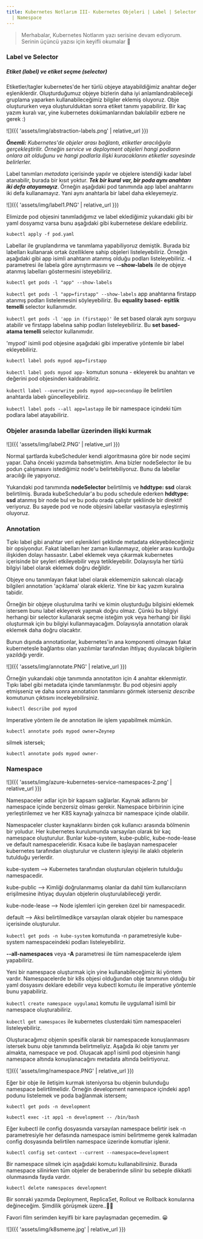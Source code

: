 ```yaml
---
title: Kubernetes Notlarım III- Kubernetes Objeleri | Label | Selector | Annotation
  | Namespace
---
```


> Merhabalar, Kubernetes Notlarım yazı serisine devam ediyorum. Serinin üçüncü  yazısı için keyifli okumalar 🥳

### Label ve Selector
##### Etiket (label) ve etiket seçme (selector)
Etiketler/tagler kubernetes'de her türlü objeye atayabildiğimiz anahtar değer eşleniklerdir. Oluşturduğumuz objeye bizlerin daha iyi anlamlandırabileceği gruplama yaparken kullanabileceğimiz bilgiler eklemiş oluyoruz.  Obje oluştururken veya oluşturulduktan sonra etiket tanımı yapabiliriz. Bir kaç yazım kuralı var, yine kubernetes dokümanlarından bakılabilir ezbere ne gerek :)

![]({{ 'assets/img/abstraction-labels.png' | relative_url }})

***Önemli:*** *Kubernetes'de objeler arası bağlantı, etiketler aracılığıyla gerçekleştirilir. Örneğin service ve deployment objeleri hangi podların onlara ait olduğunu ve hangi podlarla ilişki kuracaklarını etiketler sayesinde belirlerler.*

Label tanımları *metadata*  içerisinde yapılır ve objelere istendiği kadar label atanabilir, burada bir kısıt yoktur. ***Tek bir kural var, bir poda aynı anahtarı iki defa atayamayız***.  Örneğin aşağıdaki pod tanımında app label anahtarını iki defa kullanamayız. Yani aynı anahtarla bir label daha ekleyemeyiz.

![]({{ 'assets/img/label1.PNG' | relative_url }})

Elimizde pod objesini tanımladığımız ve label eklediğimiz yukarıdaki gibi bir yaml dosyamız varsa bunu aşağıdaki gibi kubernetese deklare edebiliriz.

`kubectl apply -f pod.yaml`

Labellar ile gruplandırma ve tanımlama yapabiliyoruz demiştik.  Burada biz labelları kullanarak ortak özelliklere sahip objeleri listeleyebiliriz. Örneğin aşağıdaki gibi app isimli anahtarın atanmış olduğu podları listeleyebiliriz.  **-l**  parametresi ile labela göre ayrıştırmasını ve **--show-labels** ile de objeye atanmış labelları göstermesini isteyebiliriz.

`kubectl get pods -l "app" --show-labels`

`kubectl get pods -l "app=firstapp" --show-labels` app anahtarına firstapp atanmış podları listelemesini söyleyebiliriz. Bu **equality based- eşitlik temelli** selector kullanımıdır.

`kubectl get pods -l 'app in (firstapp)'` ile set based olarak aynı sorguyu atabilir ve firstapp labelına sahip podları listeleyebiliriz. Bu **set based- atama temelli**  selector kullanımıdır.

'mypod' isimli pod objesine aşağıdaki gibi imperative yöntemle bir label ekleyebiliriz.

`kubectl label pods mypod app=firstapp`

`kubectl label pods mypod app-` komutun sonuna - ekleyerek bu anahtarı ve değerini pod objesinden kaldırabiliriz.

`kubectl label --overwrite pods mypod app=secondapp` ile belirtilen anahtarda labelı güncelleyebiliriz.

`kubectl label pods --all app=lastapp` ile bir namespace içindeki tüm podlara label atayabiliriz.

### Objeler arasında labellar üzerinden ilişki kurmak

![]({{ 'assets/img/label2.PNG' | relative_url }})

Normal şartlarda kubeScheduler kendi algoritmasına göre bir node seçimi yapar. Daha önceki yazımda bahsetmiştim.  Ama bizler nodeSelector ile bu podun çalışmasını istediğimiz node'u belirtebiliyoruz.  Bunu da labellar aracılığı ile yapıyoruz. 

Yukarıdaki pod tanımında **nodeSelector** belirtilmiş ve **hddtype: ssd** olarak belirtilmiş. Burada kubeSchedular'a bu podu schedule ederken **hddtype: ssd** atanmış bir node bul ve bu podu orada çalıştır şekliinde bir direktif veriyoruz. Bu sayede pod ve node objesini labellar vasıtasıyla eşleştirmiş oluyoruz.

### Annotation
Tıpkı label gibi anahtar veri eşlenikleri şeklinde metadata ekleyebileceğimiz bir opsiyondur. Fakat labelları her zaman kullanmayız, objeler arası kurduğu ilişkiden dolayı hassastır. Label eklemek veya çıkarmak kubernetes içerisinde bir şeyleri etkileyebilir veya tetikleyebilir.  Dolayısıyla her türlü bilgiyi label olarak eklemek doğru değildir. 

Objeye onu tanımlayan fakat label olarak eklememizin sakıncalı olacağı bilgileri annotation 'açıklama' olarak ekleriz. Yine bir kaç yazım kuralına tabidir. 

Örneğin bir objeye oluşturulma tarihi ve kimin oluşturduğu bilgisini eklemek istersem bunu label ekleyerek yapmak doğru olmaz. Çünkü bu bilgiyi herhangi bir selector kullanarak seçme isteğim yok veya herhangi bir ilişki oluşturmak için bu bilgiyi kullanmayacağım. Dolayısıyla annotation olarak eklemek daha doğru olacaktır.

Bunun dışında annotationlar, kubernetes'in ana komponenti olmayan fakat kubernetesle bağlantısı olan yazılımlar tarafından ihtiyaç duyulacak bilgilerin yazıldığı yerdir. 

![]({{ 'assets/img/annotate.PNG' | relative_url }})


Örneğin yukarıdaki obje tanımında annotatiton için 4 anahtar eklenmiştir. Tıpkı label gibi metadata içinde tanımlanmıştır. Bu pod objesini apply etmişseniz ve daha sonra annotation tanımlarını görmek isterseniz *describe* komutunun çıktısını inceleyebilirsiniz.

`kubectl describe pod mypod`

Imperative yöntem ile de annotation ile işlem yapabilmek mümkün.

`kubectl annotate pods mypod owner=Zeynep `

silmek istersek;

`kubectl annotate pods mypod owner-`

### Namespace
![]({{ 'assets/img/azure-kubernetes-service-namespaces-2.png' | relative_url }})

Namespaceler adlar için bir kapsam sağlarlar. Kaynak adlarını bir namespace içinde benzersiz olması gerekir. Namespace birbirinin içine yerleştirilemez ve her K8S kaynağı yalnızca bir namespace içinde olabilir. 

Namespaceler cluster kaynaklarını birden çok kullanıcı arasında bölmenin bir yoludur.  Her kubernetes kurulumunda varsayılan olarak bir kaç namespace oluşturulur. Bunlar kube-system, kube-public, kube-node-lease ve default namespaceleridir. Kısaca kube ile başlayan namespaceler kubernetes tarafından oluşturulur ve clusterın işleyişi ile alaklı objelerin tutulduğu yerlerdir. 

kube-system -->  Kubernetes tarafından oluşturulan objelerin tutulduğu namespacedir.

kube-public --> Kimliği doğrulanmamış olanlar da dahil tüm kullanıcıların erişilmesine ihtiyaç duyulan objelerin oluşturulabileceği yerdir.

kube-node-lease --> Node işlemleri için gereken özel bir namespacedir. 

default --> Aksi belirtilmedikçe varsayılan olarak objeler bu namespace içerisinde oluşturulur.

`kubectl get pods -n kube-system` komutunda -n parametresiyle kube-system namespaceindeki podları listeleyebiliriz.

**--all-namespaces** veya **-A** parametresi ile tüm namespacelerde işlem yapabiliriz. 

Yeni bir namespace oluşturmak için yine kullanabileceğimiz iki yöntem vardır. Namespacelerde bir k8s objesi olduğundan obje tanımının olduğu bir yaml dosyasını deklare edebilir veya kubectl komutu ile imperative yöntemle bunu yapabiliriz.

`kubectl create namespace uygulama1` komutu ile uygulama1 isimli bir namespace oluşturabiliriz.

`kubectl get namespaces` ile kubernetes clusterdaki tüm namespaceleri listeleyebiliriz.

Oluşturacağımız objenin spesifik olarak bir namespacede konuşlanmasını istersek bunu obje tanımında belirtmeliyiz. Aşağıda iki obje tanımı yer almakta, namespace ve pod. Oluşacak app1 isimli pod objesinin hangi namespace altında konuşlanacağını metadata altında belirtiyoruz.

![]({{ 'assets/img/namespace.PNG' | relative_url }})

Eğer bir obje ile iletişim kurmak isteniyorsa bu objenin bulunduğu namespace belirtilmelidir.  Örneğin development namespace içindeki app1 podunu listelemek ve poda bağlanmak istersem;

`kubectl get pods -n development`

`kubectl exec -it app1 -n development -- /bin/bash`

Eğer kubectl ile config dosyasında varsayılan namespace belirtir isek -n parametresiyle her defasında namespace ismini belirtmeme gerek kalmadan config dosyasında belirtilen  namespace üzerinde komutlar işlenir.

`kubectl config set-context --current --namespace=development`

Bir namespace silmek için aşağıdaki komutu kullanabilirsiniz. Burada namespace silinirken  tüm objeler de beraberinde silinir bu sebeple dikkatli olunmasında fayda vardır. 

`kubectl delete namespaces development `


Bir sonraki yazımda Deployment, ReplicaSet, Rollout ve Rollback konularına değineceğim. Şimdilik görüşmek üzere..👋🏻


Favori film serimden keyifli bir kare paylaşmadan geçemedim. 😀

![]({{ 'assets/img/k8smeme.jpg' | relative_url }})
